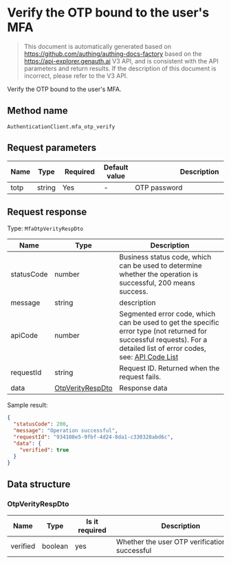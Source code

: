 # Verify the OTP bound to the user's MFA

<!--
Warning ⚠️:
Do not modify this document directly,
https://github.com/Authing/authing-docs-factory
Use this project to generate
-->

<LastUpdated />

> This document is automatically generated based on https://github.com/authing/authing-docs-factory based on the https://api-explorer.genauth.ai V3 API, and is consistent with the API parameters and return results. If the description of this document is incorrect, please refer to the V3 API.

Verify the OTP bound to the user's MFA.

## Method name

`AuthenticationClient.mfa_otp_verify`

## Request parameters

| Name | Type   | <div style="width:80px">Required</div> | Default value | <div style="width:300px">Description</div> | <div style="width:200px"></div>Sample value</div> |
| ---- | ------ | -------------------------------------- | ------------- | ------------------------------------------ | ------------------------------------------------- |
| totp | string | Yes                                    | -             | OTP password                               | `612311`                                          |

## Request response

Type: `MfaOtpVerityRespDto`

| Name       | Type                                             | Description                                                                                                                                                                                                                                                                                                                                    |
| ---------- | ------------------------------------------------ | ---------------------------------------------------------------------------------------------------------------------------------------------------------------------------------------------------------------------------------------------------------------------------------------------------------------------------------------------- |
| statusCode | number                                           | Business status code, which can be used to determine whether the operation is successful, 200 means success.                                                                                                                                                                                                                                   |
| message    | string                                           | description                                                                                                                                                                                                                                                                                                                                    |
| apiCode    | number                                           | Segmented error code, which can be used to get the specific error type (not returned for successful requests). For a detailed list of error codes, see: [API Code List](https://api-explorer.genauth.ai/?tag=group/%E5%BC%80%E5%8F%91%E5%87%86%E5%A4%87#tag/%E5%BC%80%E5%8F%91%E5%87%86%E5%A4%87/%E9%94%99%E8%AF%AF%E5%A4%84%E7%90%86/apiCode) |
| requestId  | string                                           | Request ID. Returned when the request fails.                                                                                                                                                                                                                                                                                                   |
| data       | <a href="#OtpVerityRespDto">OtpVerityRespDto</a> | Response data                                                                                                                                                                                                                                                                                                                                  |

Sample result:

```json
{
  "statusCode": 200,
  "message": "Operation successful",
  "requestId": "934108e5-9fbf-4d24-8da1-c330328abd6c",
  "data": {
    "verified": true
  }
}
```

## Data structure

### <a id="OtpVerityRespDto"></a> OtpVerityRespDto

| Name     | Type    | <div style="width:80px">Is it required</div> | <div style="width:300px">Description</div>      | <div style="width:200px">Sample value</div> |
| -------- | ------- | -------------------------------------------- | ----------------------------------------------- | ------------------------------------------- |
| verified | boolean | yes                                          | Whether the user OTP verification is successful | `true`                                      |
